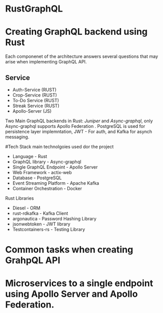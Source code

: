 # RustGraphQL 

# Creating GraphQL backend using Rust
Each componenet  of the architecture answers several questions that may arise when implementing GraphQL API. 

## Service

 * Auth-Service   (RUST)
 * Crop-Service   (RUST)
 * To-Do Service  (RUST)
 * Streak Service (RUST)
 * Apollo-Server (JS)

 Two Main GraphQL backends in Rust: *Juniper* and *Async-graphql*, only Async-graphql supports Apollo Federation
 . PostgreSQL is used for persistence layer implemntation, JWT - For auth, and Kafka for asynch messaging.


#Tech Stack
main technolgoies used dor the project
 * Language                 - Rust
 * GraphQL library          - Async-graphql
 * Single GraphQL Endpoint  - Apollo Server
 * Web Framework            - actix-web
 * Database                 - PostgreSQL
 * Event Streaming Platform - Apache Kafka
 * Container Orchestration  - Docker

Rust Libraries
 * Diesel             - ORM
 * rust-rdkafka       - Kafka Client
 * argonautica        - Password Hashing Library
 * jsonwebtoken       - JWT library
 * Testcontainers-rs  - Testing Library

# Common tasks when creating GrahpQL API

# Microservices to a single endpoint using Apollo Server and Apollo Federation. 

